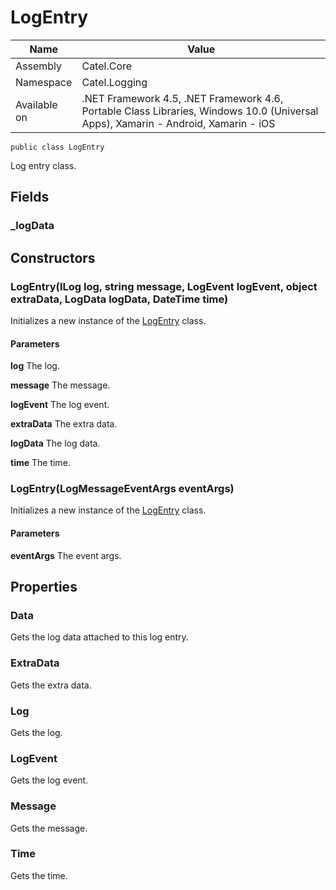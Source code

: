 

# LogEntry

Name|Value
---|---
Assembly|Catel.Core
Namespace|Catel.Logging
Available on|.NET Framework 4.5, .NET Framework 4.6, Portable Class Libraries, Windows 10.0 (Universal Apps), Xamarin - Android, Xamarin - iOS

```
public class LogEntry
```

Log entry class.



## Fields

### _logData

## Constructors

### LogEntry(ILog log, string message, LogEvent logEvent, object extraData, LogData logData, DateTime time)

Initializes a new instance of the [LogEntry](#) class.

#### Parameters

**log**
The log.

**message**
The message.

**logEvent**
The log event.

**extraData**
The extra data.

**logData**
The log data.

**time**
The time.



### LogEntry(LogMessageEventArgs eventArgs)

Initializes a new instance of the [LogEntry](#) class.

#### Parameters

**eventArgs**
The event args.



## Properties

### Data

Gets the log data attached to this log entry.



### ExtraData

Gets the extra data.



### Log

Gets the log.



### LogEvent

Gets the log event.



### Message

Gets the message.



### Time

Gets the time.



